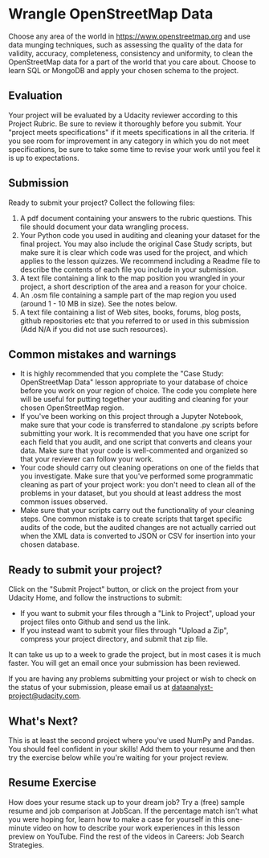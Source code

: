 # Wrangle OpenStreetMap Data

Choose any area of the world in https://www.openstreetmap.org and use data munging techniques, such as assessing the quality of the data for validity, accuracy, completeness, consistency and uniformity, to clean the OpenStreetMap data for a part of the world that you care about. Choose to learn SQL or MongoDB and apply your chosen schema to the project.

## Evaluation
Your project will be evaluated by a Udacity reviewer according to this Project Rubric. Be sure to review it thoroughly before you submit. Your "project meets specifications" if it meets specifications in all the criteria. If you see room for improvement in any category in which you do not meet specifications, be sure to take some time to revise your work until you feel it is up to expectations.

## Submission
Ready to submit your project? Collect the following files:

1. A pdf document containing your answers to the rubric questions. This file should document your data wrangling process.
2. Your Python code you used in auditing and cleaning your dataset for the final project. You may also include the original Case Study scripts, but make sure it is clear which code was used for the project, and which applies to the lesson quizzes. We recommend including a Readme file to describe the contents of each file you include in your submission.
3. A text file containing a link to the map position you wrangled in your project, a short description of the area and a reason for your choice.
4. An .osm file containing a sample part of the map region you used (around 1 - 10 MB in size). See the notes below.
5. A text file containing a list of Web sites, books, forums, blog posts, github repositories etc that you referred to or used in this submission (Add N/A if you did not use such resources).

## Common mistakes and warnings
- It is highly recommended that you complete the "Case Study: OpenStreetMap Data" lesson appropriate to your database of choice before you work on your region of choice. The code you complete here will be useful for putting together your auditing and cleaning for your chosen OpenStreetMap region.
- If you've been working on this project through a Jupyter Notebook, make sure that your code is transferred to standalone .py scripts before submitting your work. It is recommended that you have one script for each field that you audit, and one script that converts and cleans your data. Make sure that your code is well-commented and organized so that your reviewer can follow your work.
- Your code should carry out cleaning operations on one of the fields that you investigate. Make sure that you've performed some programmatic cleaning as part of your project work: you don't need to clean all of the problems in your dataset, but you should at least address the most common issues observed.
- Make sure that your scripts carry out the functionality of your cleaning steps. One common mistake is to create scripts that target specific audits of the code, but the audited changes are not actually carried out when the XML data is converted to JSON or CSV for insertion into your chosen database.

## Ready to submit your project?
Click on the "Submit Project" button, or click on the project from your Udacity Home, and follow the instructions to submit:

- If you want to submit your files through a "Link to Project", upload your project files onto Github and send us the link.
- If you instead want to submit your files through "Upload a Zip", compress your project directory, and submit that zip file.

It can take us up to a week to grade the project, but in most cases it is much faster. You will get an email once your submission has been reviewed.

If you are having any problems submitting your project or wish to check on the status of your submission, please email us at dataanalyst-project@udacity.com.

## What's Next?
This is at least the second project where you've used NumPy and Pandas. You should feel confident in your skills! Add them to your resume and then try the exercise below while you're waiting for your project review.

## Resume Exercise
How does your resume stack up to your dream job? Try a (free) sample resume and job comparison at JobScan. If the percentage match isn't what you were hoping for, learn how to make a case for yourself in this one-minute video on how to describe your work experiences in this lesson preview on YouTube. Find the rest of the videos in Careers: Job Search Strategies.
